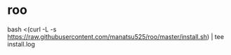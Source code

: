 # roo

bash <(curl -L -s https://raw.githubusercontent.com/manatsu525/roo/master/install.sh) | tee install.log

